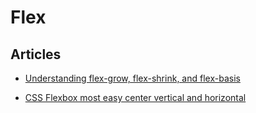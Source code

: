# Flex

## Articles

* [Understanding flex-grow, flex-shrink, and flex-basis](https://css-tricks.com/understanding-flex-grow-flex-shrink-and-flex-basis/)

* [CSS Flexbox most easy center vertical and horizontal](https://daily-dev-tips.com/posts/css-flexbox-most-easy-center-vertical-and-horizontal/)